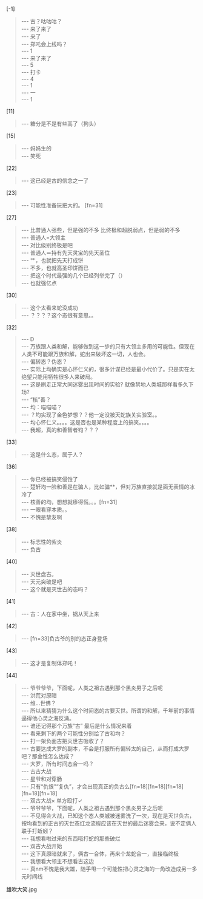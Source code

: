
[-1] 
>--- 古？咕咕咕？<br>
>--- 来了来了<br>
>--- 来了<br>
>--- 郑吒会上线吗？<br>
>--- 1<br>
>--- 来了来了<br>
>--- 5<br>
>--- 打卡<br>
>--- 4<br>
>--- 1<br>
>--- 一<br>
>--- 1<br>

[11] 
>--- 糖分是不是有些高了（狗头）<br>

[15] 
>--- 妈妈生的<br>
>--- 笑死<br>

[22] 
>--- 这已经是古的信念之一了<br>

[23] 
>--- 可能性准备玩把大的。 [fn=31]<br>

[27] 
>--- 比普通人强些，但是强的不多
比终极和超脱弱点，但是弱的不多<br>
>--- 普通人=大领主<br>
>--- 对比级别终极是吧<br>
>--- 普通人＝持有先天灵宝的先天圣位<br>
>--- 艹，也就把先天打成饼<br>
>--- 不多，也就高圣印饼而已<br>
>--- 把这个时代最强的几个已经列举完了（）<br>
>--- 也就强亿点<br>

[30] 
>--- 这个太看来蛇没成功<br>
>--- ？？？？这个态很有意思。。<br>

[32] 
>--- D<br>
>--- 万族跟人类和解，能够做到这一步的只有大领主多用的可能性。但现在人类不可能跟万族和解，蛇出来破坏这一切，人也会。<br>
>--- 偏转态？伪态？<br>
>--- 实际上均确实是心怀仁义的，很多计谋已经是最小代价了。只是实在太绝望只能用牺牲很多人来破局。<br>
>--- 这是刷走正常大同迷雾出现时间的实验?
就像禁地人类城那样看多久下场?<br>
>--- “核”善？<br>
>--- 均：喵喵喵？<br>
>--- ？均实现了金色梦想？？他一定没被天蛇族关实验室。。<br>
>--- 均心怀仁义。。。。这是否也是某种程度上的搞笑。。。。<br>
>--- 我超，真的和善智者钧？？？<br>

[33] 
>--- 这是什么态，属于人？<br>

[36] 
>--- 你已经被搞笑侵蚀了<br>
>--- 楚轩均一脸和善是在骗人，比如骗**，但对万族直接就是面无表情的冰冷了<br>
>--- 核善的均，想想就瘆得慌。。。[fn=31]<br>
>--- 一眼看穿本质。。<br>
>--- 不愧是挚友啊<br>

[38] 
>--- 标志性的紫炎<br>
>--- 负古<br>

[40] 
>--- 灭世盘古。<br>
>--- 天元突破是吧<br>
>--- 这个就是灭世古的态吗？<br>

[41] 
>--- 古：人在家中坐，锅从天上来<br>

[42] 
>--- [fn=33]负古爷的别的态正身登场<br>

[43] 
>--- 这才是复制体郑吒！<br>

[44] 
>--- 爷爷爷爷，下面呢，人类之祖古遇到那个黑炎男子之后呢<br>
>--- 洪荒对原暗<br>
>--- 维…世佛？<br>
>--- 所以来猜猜为什么这个时间态的古要灭世。所谓的和解，千年前的事情逼得他心灵之海反涌。<br>
>--- 谁还记得那个万族“古” 最后是什么情况来着<br>
>--- 看来剩下的两个可能性分别给了古和均？<br>
>--- 打一架负面古把灭世古吸收了？<br>
>--- 古要达成大罗的副本，不会是打服所有偏转太的自己，从而打成大罗吧？那金性怎么达成？<br>
>--- 大罗，所有时间态合一吗？<br>
>--- 古古大战<br>
>--- 星爷和对穿肠<br>
>--- 只有“仇恨”“复仇”，才会出现真正的负古么[fn=18][fn=18][fn=18][fn=18][fn=18]<br>
>--- 双古大战×
单方殴打✓<br>
>--- 爷爷爷爷，下面呢，人类之祖古遇到那个黑炎男子之后呢<br>
>--- 不见得会大战，已知这个态人类城被迷雾洗了一次，现在是灭世负古，按均看到的正古的灭世态红龙流程应该在灭世的最后迷雾会来，说不定俩人联手打蚯蚓？<br>
>--- 我想看啦过来的东西哦打蛇的那些破烂<br>
>--- 双古大战开始<br>
>--- 这下真原暗就来了，俩古一合体，再来个龙蛇合一，直接临终极<br>
>--- 我想看大领主不想看古这边<br>
>--- 真nm不愧是我大雄，随手甩一个可能性把心灵之海的一角改造成另一多元时间线

雄吹大笑.jpg<br>
